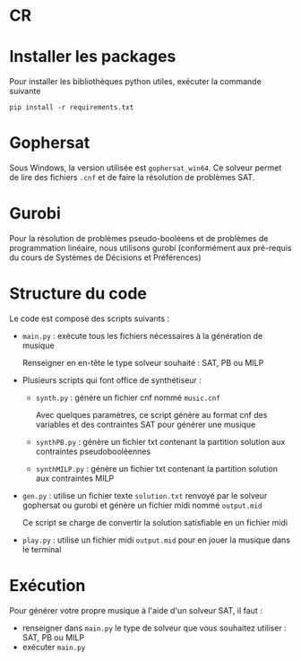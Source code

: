 # CR

# Installer les packages

Pour installer les bibliothèques python utiles, exécuter la commande suivante

`pip install -r requirements.txt`

# Gophersat

Sous Windows, la version utilisée est `gophersat_win64`. Ce solveur permet de lire des fichiers `.cnf` et de faire la résolution de problèmes SAT.

# Gurobi

Pour la résolution de problèmes pseudo-booléens et de problèmes de programmation linéaire, nous utilisons gurobi (conformément aux pré-requis du cours de Systèmes de Décisions et Préférences)

# Structure du code

Le code est composé des scripts suivants : 

- `main.py` : exécute tous les fichiers nécessaires à la génération de musique

    Renseigner en en-tête le type solveur souhaité : SAT, PB ou MILP

- Plusieurs scripts qui font office de synthétiseur :
    - `synth.py` : génère un fichier cnf nommé `music.cnf`

        Avec quelques paramètres, ce script génère au format cnf des variables et des contraintes SAT pour générer une musique

    - `synthPB.py` : génère un fichier txt contenant la partition solution aux contraintes pseudobooléennes

    - `synthMILP.py` : génère un fichier txt contenant la partition solution aux contraintes MILP

- `gen.py` : utilise un fichier texte `solution.txt` renvoyé par le solveur gophersat ou gurobi et génère un fichier midi nommé `output.mid`

    Ce script se charge de convertir la solution satisfiable en un fichier midi

- `play.py` : utilise un fichier midi  `output.mid` pour en jouer la musique dans le terminal

# Exécution

Pour générer votre propre musique à l'aide d'un solveur SAT, il faut :

- renseigner dans `main.py` le type de solveur que vous souhaitez utiliser : SAT, PB ou MILP
- exécuter `main.py`
